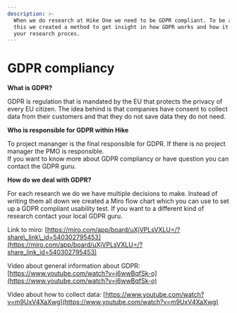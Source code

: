 ```yaml
---
description: >-
  When we do research at Hike One we need to be GDPR compliant. To be able to do
  this we created a method to get insight in how GDPR works and how it effects
  your research proces.
---
```


# GDPR compliancy

**What is GDPR?**

GDPR is regulation that is mandated by the EU that protects the privacy of every EU citizen. The idea behind is that companies have consent to collect data from their customers and that they do not save data they do not need.

**Who is responsible for GDPR within Hike**

To project mananger is the final responsible for GDPR. If there is no project manager the PMO is responsible.\
If you want to know more about GDPR compliancy or have question you can contact the GDPR guru.

**How do we deal with GDPR?**

For each research we do we have multiple decisions to make. Instead of writing them all down we created a Miro flow chart which you can use to set up a GDPR compliant usability test. If you want to a different kind of research contact your local GDPR guru.&#x20;

Link to miro: [https://miro.com/app/board/uXjVPLsVXLU=/?share\_link\_id=540302795453](https://miro.com/app/board/uXjVPLsVXLU=/?share_link_id=540302795453)

Video about general information about GDPR: [https://www.youtube.com/watch?v=j6wwBqfSk-o](https://www.youtube.com/watch?v=j6wwBqfSk-o)

Video about how to collect data: [https://www.youtube.com/watch?v=m9UxV4XaXwg](https://www.youtube.com/watch?v=m9UxV4XaXwg)





